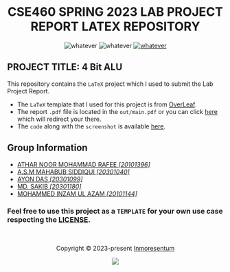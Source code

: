 <link rel="stylesheet" type="text/css" href="styles.css">

<h1 align="center">
CSE460 SPRING 2023 LAB PROJECT REPORT LATEX REPOSITORY
</h1> 

<p align="center">

<img src="https://img.shields.io/badge/texlive-2022-orange"  alt="whatever">
<img src="https://img.shields.io/badge/texify-idea-red"  alt="whatever">
<a href="https://github.com/Inmoresentum/LaTeXProjectReportCSE460/actions/workflows/compile_and_publish.yml">
<img src="https://github.com/Inmoresentum/LaTeXProjectReportCSE460/actions/workflows/compile_and_publish.yml/badge.svg"  alt="whatever">
</a>  
</p>

## PROJECT TITLE: 4 Bit ALU

This repository contains the `LaTeX` project which I used to submit the Lab Project Report.

* The `LaTeX` template that I used for this project is from
  [OverLeaf](https://www.overleaf.com/latex/templates/ieee-conference-template/grfzhhncsfqn).
* The report `.pdf` file is located in the `out/main.pdf` or you
  can click [here](out/main.pdf) which will redirect your there.
* The `code` along with the `screenshot` is available [here](https://github.com/Inmoresentum/CSE460GroupProject).

## Group Information

* [ATHAR NOOR MOHAMMAD RAFEE _\[20101396\]_](https://github.com/Inmoresentum/)
* [A.S.M MAHABUB SIDDIQUI _\[20301040\]_](https://www.facebook.com/saakib.33)
* [AYON DAS _\[20301099\]_](https://www.facebook.com/ayondas.dhrubo)
* [MD. SAKIB _\[20301180\]_](https://www.facebook.com/profile.php?id=100010446792529)
* [MOHAMMED INZAM UL AZAM _\[20101144\]_](https://www.facebook.com/inzamulazameron)

### Feel free to use this project as a `TEMPLATE` for your own use case respecting the [LICENSE](https://github.com/Inmoresentum/LaTeXProjectReportCSE460/blob/main/LICENSE).

&nbsp;

<p align="center">Copyright &copy; 2023-present <a href="https://github.com/Inmoresentum" target="_blank">Inmoresentum</a>

<p align="center">
    <a href="https://github.com/Inmoresentum/LaTeXProjectReportCSE460/blob/main/LICENSE">
        <img src="https://img.shields.io/static/v1.svg?style=for-the-badge&label=License&message=MIT&colorA=363a4f&colorB=b7bdf8"/>
    </a>
</p>
